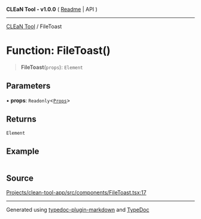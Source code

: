 **CLEaN Tool - v1.0.0** ( [Readme](../README.md) \| API )

***

[CLEaN Tool](../exports.md) / FileToast

# Function: FileToast()

> **FileToast**(`props`): `Element`

## Parameters

▪ **props**: `Readonly`\<[`Props`](../private/interfaces/Props.md)\>

## Returns

`Element`

## Example

```ts

```

## Source

[Projects/clean-tool-app/src/components/FileToast.tsx:17](https://github.com/yuckyh/clean-tool-app/)

***

Generated using [typedoc-plugin-markdown](https://www.npmjs.com/package/typedoc-plugin-markdown) and [TypeDoc](https://typedoc.org/)
